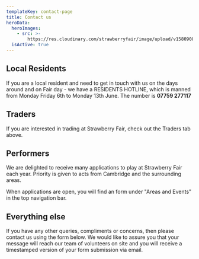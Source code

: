 ```yaml
---
templateKey: contact-page
title: Contact us
heroData:
  heroImages:
    - src: >-
        https://res.cloudinary.com/strawberryfair/image/upload/v1580908539/Banner/Hidef_sf_banner_2_p0u2oz.jpg
  isActive: true
---
```

## Local Residents

If you are a local resident and need to get in touch with us on the days around and on Fair day - we have a RESIDENTS HOTLINE, which is manned from Monday  Friday 6th to Monday 13th June. The number is **07759 277117**

## Traders

If you are interested in trading at Strawberry Fair, check out the Traders tab above.

## Performers

We are delighted to receive many applications to play at Strawberry Fair each year. Priority is given to acts from Cambridge and the surrounding areas. 

When applications are open, you will find an form under "Areas and Events" in the top navigation bar. 

## Everything else

If you have any other queries, compliments or concerns, then please contact us using the form below. We would like to assure you that your message will reach our team of volunteers on site and you will receive a timestamped version of your form submission via email.
